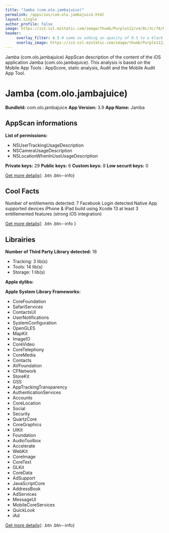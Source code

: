 ```yaml
---
title: "Jamba (com.olo.jambajuice)"
permalink: /apps/ios/com.olo.jambajuice.html
layout: single
author_profile: false
image: https://is1-ssl.mzstatic.com/image/thumb/Purple112/v4/0c/3c/78/0c3c78c5-b351-a384-6509-23bf28d3412c/AppIcon-0-0-1x_U007emarketing-0-0-0-7-0-0-sRGB-0-0-0-GLES2_U002c0-512MB-85-220-0-0.png/512x512bb.jpg
header: 
     overlay_filter: 0.5 # same as adding an opacity of 0.5 to a black background
     overlay_image: https://is1-ssl.mzstatic.com/image/thumb/Purple112/v4/0c/3c/78/0c3c78c5-b351-a384-6509-23bf28d3412c/AppIcon-0-0-1x_U007emarketing-0-0-0-7-0-0-sRGB-0-0-0-GLES2_U002c0-512MB-85-220-0-0.png/512x512bb.jpg
---
```

Jamba (com.olo.jambajuice) AppScan description of the content of the iOS application Jamba (com.olo.jambajuice). This analysis is based on the Mobile App Tools : AppScore, static analysis, Audit and the Mobile Audit App Tool.

# Jamba (com.olo.jambajuice)

**BundleId:** com.olo.jambajuice
**App Version:** 3.9
**App Name:** Jamba


## AppScan informations 

**List of permissions:** 
- NSUserTrackingUsageDescription
- NSCameraUsageDescription
- NSLocationWhenInUseUsageDescription
  
  
**Private keys:** 29
**Public keys:** 6
**Custom keys:** 8
**Low securit keys:** 0
  
[Get more details](/pricing.html){: .btn .btn--info}

## Cool Facts

Number of entitlements detected: 7
Facebook Login detected
Native App
supported devices iPhone & iPad
build using Xcode 13
at least 3 entitlemented features (strong iOS integration)
  
[Get more details](/pricing.html){: .btn .btn--info }

## Librairies 
**Number of Third Party Library detected:** 18
- Tracking: 3 lib(s)
- Tools: 14 lib(s)
- Storage: 1 lib(s)


**Apple dylibs:**


**Apple System Library Frameworks:**
- CoreFoundation
- SafariServices
- ContactsUI
- UserNotifications
- SystemConfiguration
- OpenGLES
- MapKit
- ImageIO
- CoreVideo
- CoreTelephony
- CoreMedia
- Contacts
- AVFoundation
- CFNetwork
- StoreKit
- GSS
- AppTrackingTransparency
- AuthenticationServices
- Accounts
- CoreLocation
- Social
- Security
- QuartzCore
- CoreGraphics
- UIKit
- Foundation
- AudioToolbox
- Accelerate
- WebKit
- CoreImage
- CoreText
- GLKit
- CoreData
- AdSupport
- JavaScriptCore
- AddressBook
- AdServices
- MessageUI
- MobileCoreServices
- QuickLook
- iAd


  
[Get more details](/pricing.html){: .btn .btn--info}

